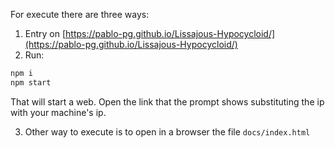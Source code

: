 For execute there are three ways:

1. Entry on [https://pablo-pg.github.io/Lissajous-Hypocycloid/](https://pablo-pg.github.io/Lissajous-Hypocycloid/)  
2. Run:

```bash
npm i
npm start
```

That will start a web. Open the link that the prompt shows substituting the ip with your machine's ip.  

3. Other way to execute is to open in a browser the file `docs/index.html`
